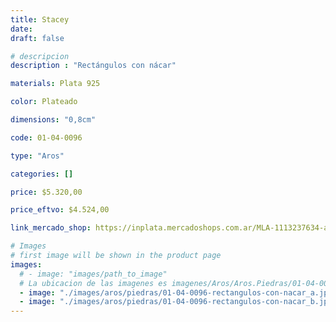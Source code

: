 ```yaml
---
title: Stacey
date: 
draft: false

# descripcion
description : "Rectángulos con nácar"

materials: Plata 925

color: Plateado

dimensions: "0,8cm"

code: 01-04-0096

type: "Aros"

categories: []

price: $5.320,00

price_eftvo: $4.524,00

link_mercado_shop: https://inplata.mercadoshops.com.ar/MLA-1113237634-aros-plata-925-y-nácar-blanco-stacey-_JM

# Images
# first image will be shown in the product page
images:
  # - image: "images/path_to_image"
  # La ubicacion de las imagenes es imagenes/Aros/Aros.Piedras/01-04-0096-stacey
  - image: "./images/aros/piedras/01-04-0096-rectangulos-con-nacar_a.jpeg"
  - image: "./images/aros/piedras/01-04-0096-rectangulos-con-nacar_b.jpeg"
---
```

